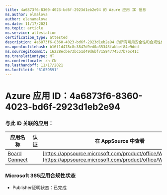 ```yaml
---
title: 4a6873f6-8360-4023-bd6f-2923d1eb2e94 的 Azure 应用 ID 信息
ms.author: elmalova
author: elenamalova
ms.date: 11/17/2021
ms.topic: article
ms.service: attestation
certification_type: attested
description: 4a6873f6-8360-4023-bd6f-2923d1eb2e94 的所有可用安全性和合规性信息。
ms.openlocfilehash: b16f1d478c8c3847d9ed0a35343fabbef84e9ddd
ms.sourcegitcommit: 16228ecbe73bc51d49d6bf71584774537b76c41c
ms.translationtype: MT
ms.contentlocale: zh-CN
ms.lasthandoff: 11/17/2021
ms.locfileid: "61059591"
---
```

# <a name="azure-app-id-4a6873f6-8360-4023-bd6f-2923d1eb2e94"></a>Azure 应用 ID：4a6873f6-8360-4023-bd6f-2923d1eb2e94


### <a name="apps-associated-with-this-id"></a>与此 ID 关联的应用：
| **应用名称** | **认证** | **在 AppSource 中查看** |
|--------------|---------------|-----------------------|
| [Board Connect](https://docs.microsoft.com/microsoft-365-app-certification/forward/WA200001955) |  | [https://appsource.microsoft.com/product/office/WA200001955](https://appsource.microsoft.com/product/office/WA200001955) |

### <a name="microsoft-365-app-compliance-status"></a>Microsoft 365应用合规性状态
- Publisher证明状态：已完成
